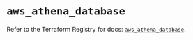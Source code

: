 # `aws_athena_database`

Refer to the Terraform Registry for docs: [`aws_athena_database`](https://registry.terraform.io/providers/hashicorp/aws/5.77.0/docs/resources/athena_database).
